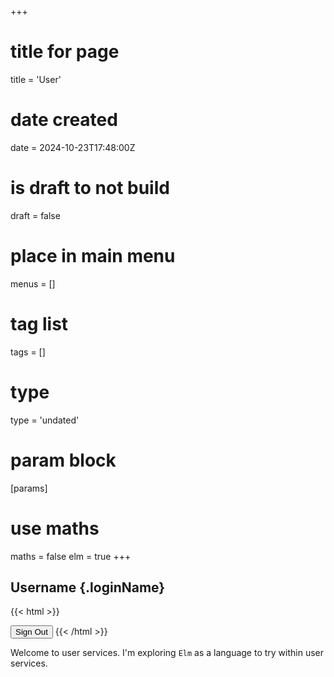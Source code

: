 +++
# title for page
title = 'User'
# date created
date = 2024-10-23T17:48:00Z
# is draft to not build
draft = false
# place in main menu
menus = []
# tag list
tags = []
# type
type = 'undated'
# param block
[params]
# use maths
maths = false
elm = true
+++

## Username {.loginName}

{{< html >}}

<div class="g_id_signin"
data-type="standard"
data-size="large"
data-theme="outline"
data-text="sign_in_with"
data-shape="rectangular"
data-logo_alignment="left"></div>
<button class="logOut" onclick="logOut()">Sign Out</button>
{{< /html >}}

Welcome to user services. I'm exploring `Elm` as a language to try within
user services.
